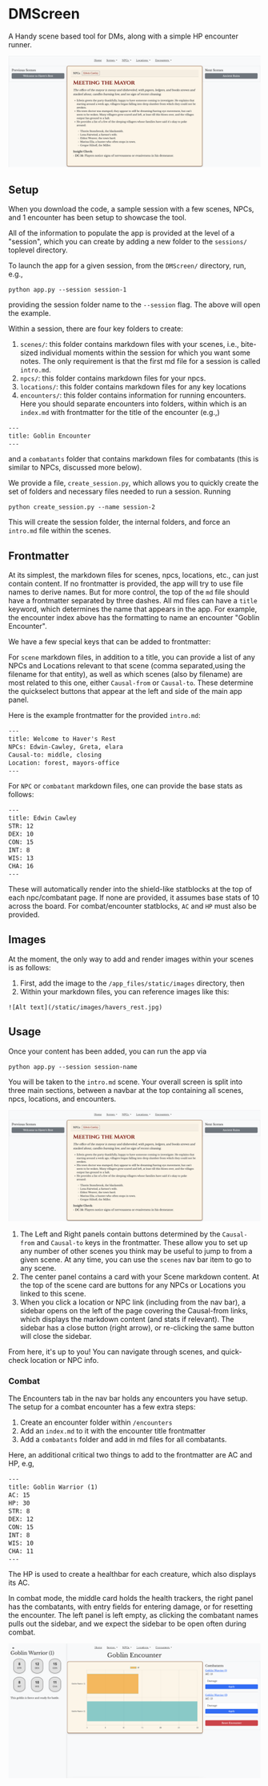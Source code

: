 # DMScreen
A Handy scene based tool for DMs, along with a simple HP encounter runner.

![](/app_files/static/images/app-example.png)

## Setup

When you download the code, a sample session with a few scenes, NPCs, and 1 encounter has been setup to showcase the tool. 

All of the information to populate the app is provided at the level of a "session", which you can create by adding a new folder to the `sessions/` toplevel directory. 

To launch the app for a given session, from the `DMScreen/` directory, run, e.g.,

```
python app.py --session session-1
```

providing the session folder name to the `--session` flag. The above will open the example.

Within a session, there are four key folders to create: 

1. `scenes/`: this folder contains markdown files with your scenes, i.e., bite-sized individual moments within the session for which you want some notes. The only requirement is that the first md file for a session is called `intro.md`. 
2. `npcs/`: this folder contains markdown files for your npcs. 
3. `locations/`: this folder contains markdown files for any key locations 
4. `encounters/`: this folder contains information for running encounters. Here you should separate encounters into folders, within which is an `index.md` with frontmatter for the title of the encounter (e.g.,)
```
---
title: Goblin Encounter
---
```
and a `combatants` folder that contains markdown files for combatants (this is similar to NPCs, discussed more below). 

We provide a file, `create_session.py`, which allows you to quickly create the set of folders and necessary files needed to run a session. Running 

```
python create_session.py --name session-2
```

This will create the session folder, the internal folders, and force an `intro.md` file within the scenes. 

## Frontmatter
At its simplest, the markdown files for scenes, npcs, locations, etc., can just contain content. If no frontmatter is provided, the app will try to use file names to derive names. But for more control, the top of the `md` file should have a frontmatter separated by three dashes. All md files can have a `title` keyword, which determines the name that appears in the app. For example, the encounter index above has the formatting to name an encounter "Goblin Encounter". 

We have a few special keys that can be added to frontmatter: 

For `scene` markdown files, in addition to a title, you can provide a list of any NPCs and Locations relevant to that scene (comma separated,using the filename for that entity), as well as which scenes (also by filename) are most related to this one, either `Causal-from` or `Causal-to`. These determine the quickselect buttons that appear at the left and side of the main app panel. 

Here is the example frontmatter for the provided `intro.md`: 

```
---
title: Welcome to Haver's Rest
NPCs: Edwin-Cawley, Greta, elara
Causal-to: middle, closing
Location: forest, mayors-office
---
```

For `NPC` or `combatant` markdown files, one can provide the base stats as follows: 
```
---
title: Edwin Cawley
STR: 12
DEX: 10
CON: 15
INT: 8
WIS: 13
CHA: 16
---
```
These will automatically render into the shield-like statblocks at the top of each npc/combatant page. If none are provided, it assumes base stats of 10 across the board. For combat/encounter statblocks, `AC` and `HP` must also be provided.

## Images 
At the moment, the only way to add and render images within your scenes is as follows: 
1. First, add the image to the `/app_files/static/images` directory, then
2. Within your markdown files, you can reference images like this:

```
![Alt text](/static/images/havers_rest.jpg)
```


## Usage 
Once your content has been added, you can run the app via 

```
python app.py --session session-name
```

You will be taken to the `intro.md` scene. Your overall screen is split into three main sections, between a navbar at the top containing all scenes, npcs, locations, and encounters. 

![](/app_files/static/images/app-example.png)

1. The Left and Right panels contain buttons determined by the `Causal-from` and `Causal-to` keys in the frontmatter. These allow you to set up any number of other scenes you think may be useful to jump to from a given scene. At any time, you can use the `scenes` nav bar item to go to any scene. 
2. The center panel contains a card with your Scene markdown content. At the top of the scene card are buttons for any NPCs or Locations you linked to this scene. 
3. When you click a location or NPC link (including from the nav bar), a sidebar opens on the left of the page covering the Causal-from links, which displays the markdown content (and stats if relevant). The sidebar has a close button (right arrow), or re-clicking the same button will close the sidebar. 

From here, it's up to you! You can navigate through scenes, and quick-check location or NPC info. 

### Combat 
The Encounters tab in the nav bar holds any encounters you have setup. The setup for a combat encounter has a few extra steps: 
1. Create an encounter folder within `/encounters`
2. Add an `index.md` to it with the encounter title frontmatter
3. Add a `combatants` folder and add in md files for all combatants. 

Here, an additional critical two things to add to the frontmatter are AC and HP, e.g,
```
---
title: Goblin Warrior (1)
AC: 15
HP: 30
STR: 8
DEX: 12
CON: 15
INT: 8
WIS: 10
CHA: 11
---
```

The HP is used to create a healthbar for each creature, which also displays its AC. 

In combat mode, the middle card holds the health trackers, the right panel has the combatants, with entry fields for entering damage, or for resetting the encounter. The left panel is left empty, as clicking the combatant names pulls out the sidebar, and we expect the sidebar to be open often during combat.

![](/app_files/static/images/combat-example.png)